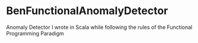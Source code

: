 # BenFunctionalAnomalyDetector
 Anomaly Detector I wrote in Scala while following the rules of the Functional Programming Paradigm
